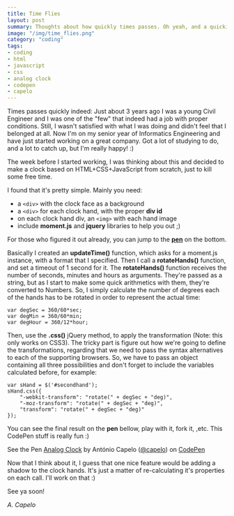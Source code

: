 ```yaml
---
title: Time Flies
layout: post
summary: Thoughts about how quickly times passes. Oh yeah, and a quickie on making an analog clock with HTML+CSS+Javascript :)
image: "/img/time_flies.png"
category: "coding"
tags:
- coding
- html
- javascript
- css
- analog clock
- codepen
- capelo
---
```


Times passes quickly indeed: Just about 3 years ago I was a young Civil Engineer and I was one of the "few" that indeed had a job with proper conditions. Still, I wasn't satisfied with what I was doing and didn't feel that I belonged at all. Now I'm on my senior year of Informatics Engineering and have just started working on a great company. Got a lot of studying to do, and a lot to catch up, but I'm really happy! :)

The week before I started working, I was thinking about this and decided to make a clock based on HTML+CSS+JavaScript from scratch, just to kill some free time.

I found that it's pretty simple. Mainly you need: 

* a `<div>` with the clock face as a background
* a `<div>` for each clock hand, with the proper **div id**
* on each clock hand div, an `<img>` with each hand image
* include **moment.js** and **jquery** libraries to help you out ;)

For those who figured it out already, you can jump to the <a href="#pen">**pen**</a> on the bottom.

Basically I created an **updateTime()** function, which asks for a moment.js instance, with a format that I specified. Then I call a **rotateHands()** function, and set a timeout of 1 second for it. The **rotateHands()** function receives the number of seconds, minutes and hours as arguments. They're passed as a string, but as I start to make some quick arithmetics with them, they're converted to Numbers. So, I simply calculate the number of degrees each of the hands has to be rotated in order to represent the actual time:

	var degSec = 360/60*sec;
	var degMin = 360/60*min;
	var degHour = 360/12*hour;

Then, use the **.css()** jQuery method, to apply the transformation (Note: this only works on CSS3). 
The tricky part is figure out how we're going to define the transformations, regarding that we need to pass the syntax alternatives to each of the supporting browsers. So, we have to pass an object containing all three possibilities and don't forget to include the variables calculated before, for example:

	var sHand = $('#secondhand');
	sHand.css({
	    "-webkit-transform": "rotate(" + degSec + "deg)",
	    "-moz-transform": "rotate(" + degSec + "deg)",
	    "transform": "rotate(" + degSec + "deg)" 
	});

You can see the final result on the **pen** bellow, play with it, fork it, ,etc. This CodePen stuff is really fun :)
<a name="pen"></a>
<p data-height="473" data-theme-id="661" data-slug-hash="fpvDC" data-user="capelo" data-default-tab="result" class='codepen'>See the Pen <a href='http://codepen.io/capelo/pen/fpvDC'>Analog Clock</a> by António Capelo (<a href='http://codepen.io/capelo'>@capelo</a>) on <a href='http://codepen.io'>CodePen</a></p>
<script async src="http://codepen.io/assets/embed/ei.js"></script>

Now that I think about it, I guess that one nice feature would be adding a shadow to the clock hands. It's just a matter of re-calculating it's properties on each call. I'll work on that :)

See ya soon!

*A. Capelo*